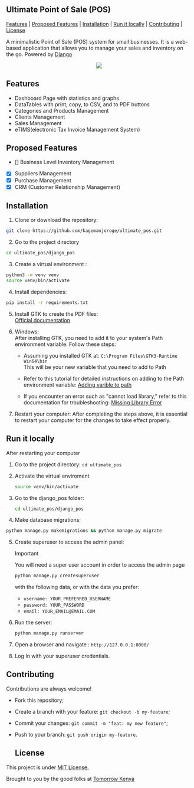 ## Ultimate Point of Sale (POS)

<div>
   <a href="#features">Features</a>
   <span> | </span>
   <a href="#proposed-features">Proposed Features</a>
   <span> | </span>
   <a href="#installation">Installation</a>
   <span> | </span>
   <a href="#run-it-locally">Run it locally</a>
   <span> | </span>
   <a href="#contributing">Contributing</a>
   <span> | </span>
   <a href="#license">License</a>

</div>

A minimalistic Point of Sale (POS) system for small businesses. It is a web-based application that allows you to manage your sales and inventory on the go. Powered by [Django](https://djangoproject.com)

<p align="center">
  <img src="https://posapp.linksengineering.net/assets/images/logo-seegreen.png">
</p>
<!--  contents row and cols similar to bootstrap-->

## Features

- Dashboard Page with statistics and graphs
- DataTables with print, copy, to CSV, and to PDF buttons
- Categories and Products Management
- Clients Management
- Sales Management
- eTIMS(electronic Tax Invoice Management System)

## Proposed Features

- [] Business Level Inventory Management
- [x] Suppliers Management
- [x] Purchase Management
- [x] CRM (Customer Relationship Management)

## Installation

1. Clone or download the repository:

```bash
git clone https://github.com/kagemanjoroge/ultimate_pos.git
```

2. Go to the project directory

```bash
cd ultimate_pos/django_pos
```

3. Create a virtual environment :

```bash
python3 -m venv venv
source venv/bin/activate
```

4. Install dependencies:

```bash
pip install -r requirements.txt
```

5. Install GTK to create the PDF files:  
   [Official documentation](https://doc.courtbouillon.org/weasyprint/stable/first_steps.html#installation)

6. Windows:  
   After installing GTK, you need to add it to your system's Path environment variable. Follow these steps:

   - Assuming you installed GTK at:
     `C:\Program Files\GTK3-Runtime Win64\bin`  
     This will be your new variable that you need to add to Path
   - Refer to this tutorial for detailed instructions on adding to the Path environment variable:
     [Adding varible to path](https://helpdeskgeek.com/windows-10/add-windows-path-environment-variable/)

   - If you encounter an error such as "cannot load library," refer to this documentation for troubleshooting:
     [Missing Library Error](https://doc.courtbouillon.org/weasyprint/stable/first_steps.html#missing-library)

7. Restart your computer: After completing the steps above, it is essential to restart your computer for the changes to take effect properly.

## Run it locally

After restarting your computer

1. Go to the project directory: `cd ultimate_pos`

2. Activate the virtual enviroment

   ```bash
   source venv/bin/activate
   ```

3. Go to the django_pos folder:

   ```bash
   cd ultimate_pos/django_pos
   ```

4. Make database migrations:

```bash
python manage.py makemigrations && python manage.py migrate
```

5. Create superuser to access the admin panel:

   > [!IMPORTANT]
   > You will need a super user account in order to access the admin page

   ```bash
   python manage.py createsuperuser
   ```

   with the following data, or with the data you prefer:

   - `username: YOUR_PREFERRED_USERNAME`
   - `password: YOUR_PASSWORD`
   - `email: YOUR_EMAIL@EMAIL.COM`

6. Run the server:

   ```bash
   python manage.py runserver
   ```

7. Open a browser and navigate : `http://127.0.0.1:8000/`

8. Log In with your superuser credentials.

## Contributing

Contributions are always welcome!

- Fork this repository;

- Create a branch with your feature: `git checkout -b my-feature`;

- Commit your changes: `git commit -m "feat: my new feature"`;

- Push to your branch: `git push origin my-feature`.

  ## License

This project is under [MIT License.](https://choosealicense.com/licenses/mit/)

Brought to you by the good folks at [Tomorrow Kenya](https://tomorrow.co.ke)
